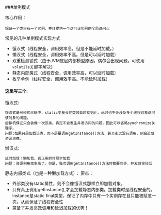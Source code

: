 ###单例模式 
 
核心作用：  
<br>
    `保证一个类只有一个实例，并且提供一个访问该实例的全局访问点`

常见的几种单例模式实现方式
-	饿汉式（线程安全，调用效率高。但是不能延时加载。）
-	懒汉式（线程安全，调用效率不高。但是可以延时加载）
-	双重检测锁式（由于JVM底层内部模型原因，偶尔会出现问题。可使用`volatile`关键字解决）
-	静态内部类式（线程安全，调用效率高，可以延时加载）
-	枚举单例（线程安全，调用效率高。不能延时加载）

#### 这里写三个:

饿汉式:  

    饿汉式单例模式代码中，static变量会在类装载时初始化，此时也不会涉及多个线程对象访问该对象的问题。  
    虚拟机保证只会装载一次该类，肯定不会发生并发访问的问题，因此可以省略synchronize关键字。  
    问题:如果只是加载该类，而不是要调用getInstance()方法，甚至永远没有调用，则会造成资源浪费。  

懒汉式:

    延时加载！懒加载，真正用的时候才加载
    问题：资源利用效率高了。但是，每次调用getInstance()方法时都要同步，并发效率较低


静态内部类式（也是一种懒加载方式）：
要点：
-	外部类没有static属性，则不会像饿汉式那样立即加载对象。
-	只有真正调用getInstance(),才会加载静态内部类。加载类时是线程安全的。Instance是static final类型，保证了内存中只有一个实例存在且只能被赋值一次，从而保证了线程安全性
-	兼备了并发高效调用和延迟加载的优势！



